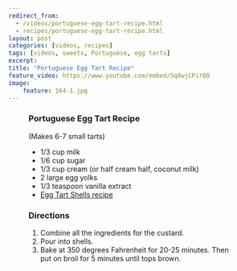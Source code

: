 ```yaml
---
redirect_from: 
  - /videos/portuguese-egg-tart-recipe.html
  - recipes/portuguese-egg-tart-recipe.html
layout: post
categories: [videos, recipes]
tags: [videos, sweets, Portuguese, egg tarts]
excerpt: 
title: "Portuguese Egg Tart Recipe"
feature_video: https://www.youtube.com/embed/Sq8wjCPirQ0
image:
    feature: 164-1.jpg
---
```


<figure class="ingredients" markdown="1">

### Portuguese Egg Tart Recipe 

(Makes 6-7 small tarts)

- 1/3 cup milk
- 1/6 cup  sugar
- 1/3 cup cream (or half cream half, coconut milk)
- 2 large egg yolks
- 1/3 teaspoon vanilla extract
- [Egg Tart Shells recipe](http://eastmeetskitchen.com/videos/recipes/chinese-egg-tart-shells/)

</figure>

<figure class="directions" markdown="1">

### Directions

1. Combine all the ingredients for the custard.
2. Pour into shells.
3. Bake at 350 degrees Fahrenheit for 20-25 minutes.  Then put on broil for 5 minutes until tops brown.
</figure>


